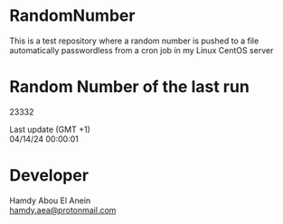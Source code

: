 # RandomNumber    
This is a test repository where a random number is pushed to a file automatically passwordless from a cron job in my Linux CentOS server    
# Random Number of the last run   
23332
      
Last update (GMT +1)    
04/14/24 00:00:01
# Developer    
Hamdy Abou El Anein   
hamdy.aea@protonmail.com
